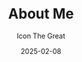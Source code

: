 ---
title: "About Me"
date: "2025-02-08"
author: "Icon The Great"
description: "solidity/evm chad"
---